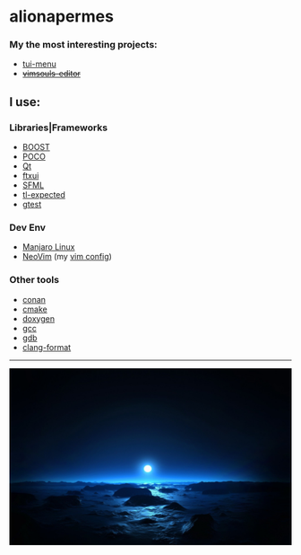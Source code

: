 # alionapermes

### My the most interesting projects:
* [tui-menu](https://github.com/alionapermes/tui-menu)
* ~~[vimsouls-editor](https://github.com/alionapermes/vimsouls-editor)~~

## I use:

### Libraries|Frameworks
* [BOOST](https://www.boost.org)
* [POCO](https://conan.io/center/poco)
* [Qt](https://conan.io/center/qt)
* [ftxui](https://conan.io/center/ftxui)
* [SFML](https://conan.io/center/sfml)
* [tl-expected](https://conan.io/center/tl-expected)
* [gtest](https://conan.io/center/doxygen)

### Dev Env
* [Manjaro Linux](https://manjaro.org)
* [NeoVim](https://neovim.io) (my [vim config](https://github.com/alionapermes/alionapermes/blob/master/.config/nvim/init.vim))

### Other tools
* [conan](https://conan.io)
* [cmake](https://cmake.org)
* [doxygen](https://doxygen.nl/)
* [gcc](https://gcc.gnu.org/)
* [gdb](https://www.sourceware.org/gdb/)
* [clang-format](https://clang.llvm.org/docs/ClangFormat.html)

---

![krosivoe...](/image/wallpaper.jpg)
